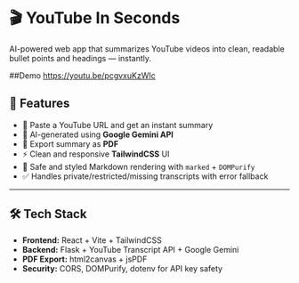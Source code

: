 # 🎬 YouTube In Seconds

AI-powered web app that summarizes YouTube videos into clean, readable bullet points and headings — instantly.

##Demo
https://youtu.be/pcgvxuKzWIc

## 🚀 Features

- 🔗 Paste a YouTube URL and get an instant summary
- 🧠 AI-generated using **Google Gemini API**
- 📄 Export summary as **PDF**
- ⚡ Clean and responsive **TailwindCSS** UI
- 🧼 Safe and styled Markdown rendering with `marked` + `DOMPurify`
- ✅ Handles private/restricted/missing transcripts with error fallback

---

## 🛠️ Tech Stack

- **Frontend:** React + Vite + TailwindCSS
- **Backend:** Flask + YouTube Transcript API + Google Gemini
- **PDF Export:** html2canvas + jsPDF
- **Security:** CORS, DOMPurify, dotenv for API key safety

